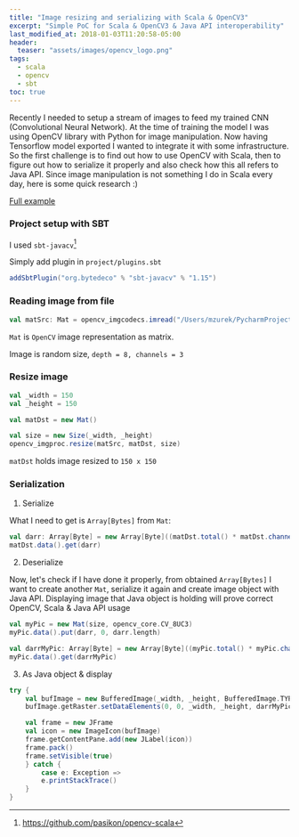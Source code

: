```yaml
---
title: "Image resizing and serializing with Scala & OpenCV3"
excerpt: "Simple PoC for Scala & OpenCV3 & Java API interoperability"
last_modified_at: 2018-01-03T11:20:58-05:00
header:
  teaser: "assets/images/opencv_logo.png"
tags: 
  - scala
  - opencv
  - sbt
toc: true
---
```


[^1]: <https://github.com/pasikon/opencv-scala>
[^2]: <https://github.com/bytedeco/sbt-javacv>

Recently I needed to setup a stream of images to feed my trained CNN (Convolutional Neural Network). At the time of training the model I was using OpenCV library with Python for image manipulation. 
Now having Tensorflow model exported I wanted to integrate it with some infrastructure. 
So the first challenge is to find out how to use OpenCV with Scala, then to figure out how to serialize it properly and also check how this all refers to Java API. Since image manipulation is not something I do in Scala every day, here is some quick research :)  

[Full example](https://github.com/pasikon/opencv-scala)

### Project setup with SBT

I used `sbt-javacv`[^1]

Simply add plugin in `project/plugins.sbt`

```scala
addSbtPlugin("org.bytedeco" % "sbt-javacv" % "1.15")
```

### Reading image from file

```scala
val matSrc: Mat = opencv_imgcodecs.imread("/Users/mzurek/PycharmProjects/cnn_finetune/seedl_data/test/0c27cf05f.png")
```

`Mat` is `OpenCV` image representation as matrix.

Image is random size, `depth = 8, channels = 3`

### Resize image

```scala
val _width = 150
val _height = 150

val matDst = new Mat()

val size = new Size(_width, _height)
opencv_imgproc.resize(matSrc, matDst, size)
```

`matDst` holds image resized to `150 x 150`

### Serialization

1. Serialize

What I need to get is `Array[Bytes]` from `Mat`:

```scala
val darr: Array[Byte] = new Array[Byte]((matDst.total() * matDst.channels()).toInt)
matDst.data().get(darr)
```

2. Deserialize

Now, let's check if I have done it properly, from obtained `Array[Bytes]` I want to create another `Mat`, serialize it again and create image object with Java API. Displaying image that Java object is holding will prove correct OpenCV, Scala & Java API usage

```scala
val myPic = new Mat(size, opencv_core.CV_8UC3)
myPic.data().put(darr, 0, darr.length)

val darrMyPic: Array[Byte] = new Array[Byte]((myPic.total() * myPic.channels()).toInt)
myPic.data().get(darrMyPic)
``` 

3. As Java object & display

```scala
try {
	val bufImage = new BufferedImage(_width, _height, BufferedImage.TYPE_3BYTE_BGR)
	bufImage.getRaster.setDataElements(0, 0, _width, _height, darrMyPic)

	val frame = new JFrame
	val icon = new ImageIcon(bufImage)
	frame.getContentPane.add(new JLabel(icon))
	frame.pack()
	frame.setVisible(true)
	} catch {
		case e: Exception =>
		e.printStackTrace()
	}
}
```
